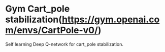 # Gym Cart_pole stabilization(https://gym.openai.com/envs/CartPole-v0/)
Self learning Deep Q-network for cart_pole stabilization.
